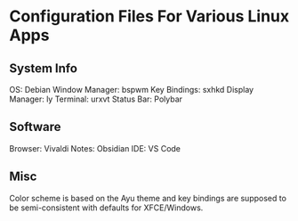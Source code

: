 # Configuration Files For Various Linux Apps

## System Info
OS: Debian
Window Manager: bspwm
Key Bindings: sxhkd
Display Manager: ly
Terminal: urxvt
Status Bar: Polybar

## Software
Browser: Vivaldi
Notes: Obsidian
IDE: VS Code

## Misc
Color scheme is based on the Ayu theme and key bindings are supposed to be semi-consistent with defaults for XFCE/Windows. 
